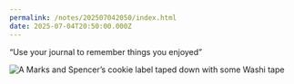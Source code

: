 ```yaml
---
permalink: /notes/202507042050/index.html
date: 2025-07-04T20:50:00.000Z
---
```


“Use your journal to remember things you enjoyed”

![A Marks and Spencer’s cookie label taped down with some Washi tape](https://cdn.rknight.me/site/2025/cookies-sticker.jpg)